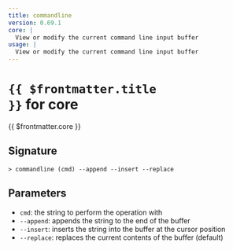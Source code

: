 ```yaml
---
title: commandline
version: 0.69.1
core: |
  View or modify the current command line input buffer
usage: |
  View or modify the current command line input buffer
---
```


# <code>{{ $frontmatter.title }}</code> for core

<div class='command-title'>{{ $frontmatter.core }}</div>

## Signature

```> commandline (cmd) --append --insert --replace```

## Parameters

 -  `cmd`: the string to perform the operation with
 -  `--append`: appends the string to the end of the buffer
 -  `--insert`: inserts the string into the buffer at the cursor position
 -  `--replace`: replaces the current contents of the buffer (default)

